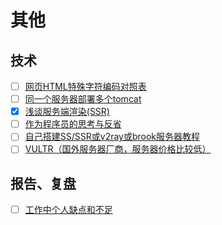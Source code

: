 # 其他

## 技术

- [ ] [网页HTML特殊字符编码对照表](https://www.22vd.com/33993.html)
- [ ] [同一个服务器部署多个tomcat](https://www.cnblogs.com/sj521/p/5974562.html)
- [x] [浅谈服务端渲染(SSR)](https://www.jianshu.com/p/10b6074d772c)
- [ ] [作为程序员的思考与反省](https://www.cnblogs.com/youcong/p/9862712.html)
- [ ] [自己搭建SS/SSR或v2ray或brook服务器教程](https://github.com/Alvin9999/new-pac/wiki/ss%E5%85%8D%E8%B4%B9%E8%B4%A6%E5%8F%B7)
- [ ] [VULTR（国外服务器厂商，服务器价格比较低）](https://my.vultr.com/)

## 报告、复盘

- [ ] [工作中个人缺点和不足](http://www.qunzou.com/gongzuo/8204.html)
